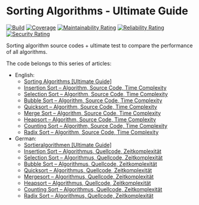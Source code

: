 # Sorting Algorithms - Ultimate Guide

[![Build](https://github.com/SvenWoltmann/sorting-algorithms-ultimate-guide/actions/workflows/build.yml/badge.svg)](https://github.com/SvenWoltmann/sorting-algorithms-ultimate-guide/actions/workflows/build.yml)
[![Coverage](https://sonarcloud.io/api/project_badges/measure?project=SvenWoltmann_sorting-algorithms-ultimate-guide&metric=coverage)](https://sonarcloud.io/dashboard?id=SvenWoltmann_sorting-algorithms-ultimate-guide)
[![Maintainability Rating](https://sonarcloud.io/api/project_badges/measure?project=SvenWoltmann_sorting-algorithms-ultimate-guide&metric=sqale_rating)](https://sonarcloud.io/dashboard?id=SvenWoltmann_sorting-algorithms-ultimate-guide)
[![Reliability Rating](https://sonarcloud.io/api/project_badges/measure?project=SvenWoltmann_sorting-algorithms-ultimate-guide&metric=reliability_rating)](https://sonarcloud.io/dashboard?id=SvenWoltmann_sorting-algorithms-ultimate-guide)
[![Security Rating](https://sonarcloud.io/api/project_badges/measure?project=SvenWoltmann_sorting-algorithms-ultimate-guide&metric=security_rating)](https://sonarcloud.io/dashboard?id=SvenWoltmann_sorting-algorithms-ultimate-guide)

Sorting algorithm source codes + ultimate test to compare the performance of all algorithms.

The code belongs to this series of articles:
* English:
  * [Sorting Algorithms \[Ultimate Guide\]](https://www.happycoders.eu/algorithms/sorting-algorithms/)
  * [Insertion Sort – Algorithm, Source Code, Time Complexity](https://www.happycoders.eu/algorithms/insertion-sort/)
  * [Selection Sort – Algorithm, Source Code, Time Complexity](https://www.happycoders.eu/algorithms/selection-sort/)
  * [Bubble Sort – Algorithm, Source Code, Time Complexity](https://www.happycoders.eu/algorithms/bubble-sort/)
  * [Quicksort – Algorithm, Source Code, Time Complexity](https://www.happycoders.eu/algorithms/quicksort/)
  * [Merge Sort – Algorithm, Source Code, Time Complexity](https://www.happycoders.eu/algorithms/merge-sort/)
  * [Heapsort – Algorithm, Source Code, Time Complexity](https://www.happycoders.eu/algorithms/heapsort/)
  * [Counting Sort – Algorithm, Source Code, Time Complexity](https://www.happycoders.eu/algorithms/counting-sort/)
  * [Radix Sort – Algorithm, Source Code, Time Complexity](https://www.happycoders.eu/algorithms/radix-sort/)
* German:
  * [Sortieralgorithmen \[Ultimate Guide\]](https://www.happycoders.eu/de/algorithmen/sortieralgorithmen/)
  * [Insertion Sort – Algorithmus, Quellcode, Zeitkomplexität](https://www.happycoders.eu/de/algorithmen/insertion-sort/)
  * [Selection Sort – Algorithmus, Quellcode, Zeitkomplexität](https://www.happycoders.eu/de/algorithmen/selection-sort/)
  * [Bubble Sort – Algorithmus, Quellcode, Zeitkomplexität](https://www.happycoders.eu/de/algorithmen/bubble-sort/)
  * [Quicksort – Algorithmus, Quellcode, Zeitkomplexität](https://www.happycoders.eu/de/algorithmen/quicksort/)
  * [Mergesort – Algorithmus, Quellcode, Zeitkomplexität](https://www.happycoders.eu/de/algorithmen/mergesort/)
  * [Heapsort – Algorithmus, Quellcode, Zeitkomplexität](https://www.happycoders.eu/de/algorithmen/heapsort/)
  * [Counting Sort – Algorithmus, Quellcode, Zeitkomplexität](https://www.happycoders.eu/de/algorithmen/counting-sort/)
  * [Radix Sort – Algorithmus, Quellcode, Zeitkomplexität](https://www.happycoders.eu/de/algorithmen/radix-sort/)
